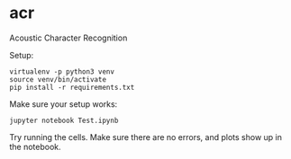 # acr
Acoustic Character Recognition

Setup:

    virtualenv -p python3 venv
    source venv/bin/activate
    pip install -r requirements.txt

Make sure your setup works:

    jupyter notebook Test.ipynb

Try running the cells. Make sure there are no errors, and plots show up in the notebook.
